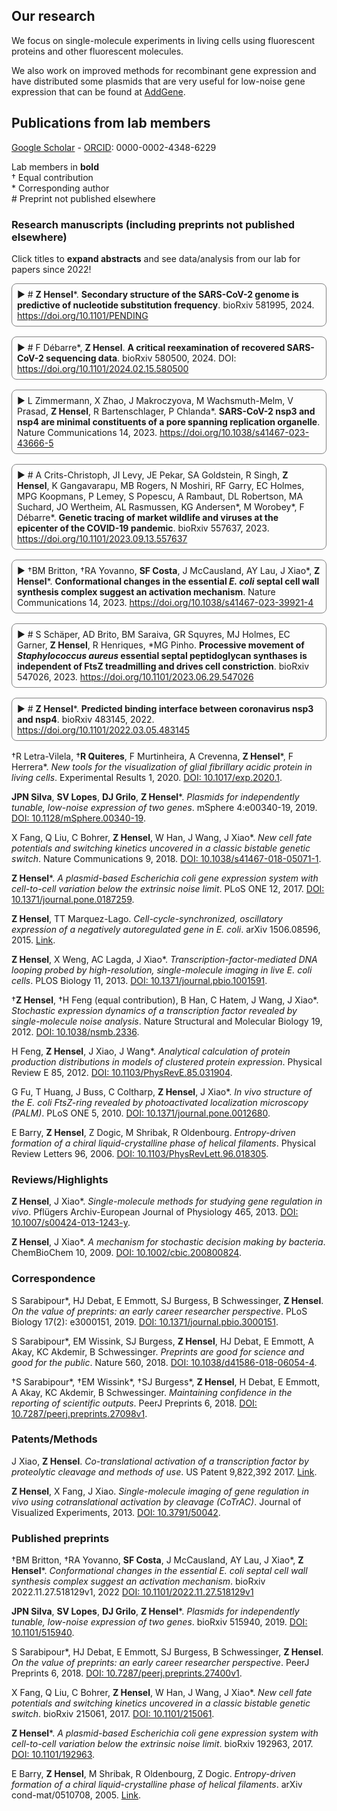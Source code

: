 ## Our research

We focus on single-molecule experiments in living cells using fluorescent proteins and other fluorescent molecules.

We also work on improved methods for recombinant gene expression and have distributed some plasmids that are very useful for low-noise gene expression that can be found at [AddGene](https://www.addgene.org/Zach_Hensel/).

## Publications from lab members

[Google Scholar](https://scholar.google.com/citations?user=QwsENLQAAAAJ&hl=en) - [ORCID](https://orcid.org/0000-0002-4348-6229): 0000-0002-4348-6229

Lab members in **bold**\
† Equal contribution\
\* Corresponding author\
\# Preprint not published elsewhere

### Research manuscripts (including preprints not published elsewhere)

Click titles to **expand abstracts** and see data/analysis from our lab for papers since 2022!

<details markdown="1">
<summary># <b>Z Hensel</b>*. <span>Secondary structure of the SARS-CoV-2 genome is predictive of nucleotide substitution frequency</span>. bioRxiv 581995, 2024. <a href="https://doi.org/10.1101/PENDING">https://doi.org/10.1101/PENDING</a></summary>

<img src="image/research/1709074436982.png" width="450" />

**Abstract**: Accurate estimation of the effects of mutations on SARS-CoV-2 viral fitness can inform public-health responses such as vaccine development and predicting the impact of a new variant; it can also illuminate biological mechanisms including those underlying the emergence of variants of concern. Recently, Lan et al reported a high-quality model of SARS-CoV-2 secondary structure and its underlying dimethyl sulfate (DMS) reactivity data. I investigated whether secondary structure can explain some variability in the frequency of observing different nucleotide substitutions across millions of patient sequences in the SARS-CoV-2 phylogenetic tree. Nucleotide basepairing was compared to the estimated “mutational fitness” of substitutions, a measurement of the difference between a substitution’s observed and expected frequency that is correlated with other estimates of viral fitness. This comparison revealed that secondary structure is often predictive of substitution frequency, with significant decreases in substitution frequencies at basepaired positions. Focusing on the mutational fitness of C→T, the most common type of substitution, I describe C→T substitutions at basepaired positions that characterize major SARS-CoV-2 variants; such mutations may have a greater impact on fitness than appreciated when considering substitution frequency alone.

</details>

<details markdown="1">
<summary># F Débarre*, <b>Z Hensel</b>. <span>A critical reexamination of recovered SARS-CoV-2 sequencing data</span>. bioRxiv 580500, 2024. DOI: <a href="https://doi.org/10.1101/2024.02.15.580500">https://doi.org/10.1101/2024.02.15.580500</a></summary>

<img src="image/research/1709075305862.png" width=300 />

**Abstract**: SARS-CoV-2 genomes collected at the onset of the Covid-19 pandemic are valuable because they could help understand how the virus entered the human population. In 2021, Jesse Bloom reported on the recovery of a dataset of raw sequencing reads that had been removed from the NCBI SRA database at the request of the data generators, a scientific team at Wuhan University (Wang et al., 2020b). Bloom suggested that the data may have been removed in order to obfuscate the origin of SARS-CoV-2, and he questioned the generating authors' statements that the samples had been collected on and after January 30, 2020. Here, we show that sample collection dates were published in 2020 by Wang et al. together with the sequencing reads, and match the dates given by the authors in 2021. We examine mutations in these sequences and confirm that they are entirely consistent with the previously known genetic diversity of SARS-CoV-2 of late January 2020. Finally, we explain how an apparent phylogenetic rooting paradox described by Bloom was resolved by subsequent analysis. Our reanalysis demonstrates that allegations of cover-up or of metadata manipulation were unwarranted.

</details>

<details markdown="1">
<summary>L Zimmermann, X Zhao, J Makroczyova, M Wachsmuth-Melm, V Prasad, <b>Z Hensel</b>,  R Bartenschlager, P Chlanda*. <span>SARS-CoV-2 nsp3 and nsp4 are minimal constituents of a pore spanning replication organelle</span>. Nature Communications 14, 2023. <a href="https://doi.org/10.1038/s41467-023-43666-5">https://doi.org/10.1038/s41467-023-43666-5</a></summary>

<img src="image/research/1709080234066.png" width=300 />

**Abstract**: Coronavirus replication is associated with the remodeling of cellular membranes, resulting in the formation of double-membrane vesicles (DMVs). A DMV-spanning pore was identified as a putative portal for viral RNA. However, the exact components and the structure of the SARS-CoV-2 DMV pore remain to be determined. Here, we investigate the structure of the DMV pore by in situ cryo-electron tomography combined with subtomogram averaging. We identify non-structural protein (nsp) 3 and 4 as minimal components required for the formation of a DMV-spanning pore, which is dependent on nsp3-4 proteolytic cleavage. In addition, we show that Mac2-Mac3-DPUP-Ubl2 domains are critical for nsp3 oligomerization and crown integrity which influences membrane curvature required for biogenesis of DMVs. Altogether, SARS-CoV-2 nsp3-4 have a dual role by driving the biogenesis of replication organelles and assembly of DMV-spanning pores which we propose here to term replicopores.

</details>

<details markdown="1">
<summary># A Crits-Christoph, JI Levy, JE Pekar, SA Goldstein, R Singh, <b>Z Hensel</b>, K Gangavarapu, MB Rogers, N Moshiri, RF Garry, EC Holmes, MPG Koopmans, P Lemey, S Popescu, A Rambaut, DL Robertson, MA Suchard, JO Wertheim, AL Rasmussen, KG Andersen*, M Worobey*, F Débarre*. <span>Genetic tracing of market wildlife and viruses at the epicenter of the COVID-19 pandemic</span>. bioRxiv 557637, 2023. <a href="https://doi.org/10.1101/2023.09.13.557637">https://doi.org/10.1101/2023.09.13.557637</a></summary>

<img src="image/research/1709141225200.png" width=450 />

**Abstract**: Zoonotic spillovers of viruses have occurred through the animal trade worldwide. The start of the COVID-19 pandemic was traced epidemiologically to the Huanan Wholesale Seafood Market, the site with the most reported wildlife vendors in the city of Wuhan, China. Here, we analyze publicly available qPCR and sequencing data from environmental samples collected in the Huanan market in early 2020. We demonstrate that the SARS-CoV-2 genetic diversity linked to this market is consistent with market emergence, and find increased SARS-CoV-2 positivity near and within a particular wildlife stall. We identify wildlife DNA in all SARS-CoV-2 positive samples from this stall. This includes species such as civets, bamboo rats, porcupines, hedgehogs, and one species, raccoon dogs, known to be capable of SARS-CoV-2 transmission. We also detect other animal viruses that infect raccoon dogs, civets, and bamboo rats. Combining metagenomic and phylogenetic approaches, we recover genotypes of market animals and compare them to those from other markets. This analysis provides the genetic basis for a short list of potential intermediate hosts of SARS-CoV-2 to prioritize for retrospective serological testing and viral sampling.

</details>

<details markdown="1">
<summary>†BM Britton, †RA Yovanno, <b>SF Costa</b>,  J McCausland,  AY Lau,  J Xiao*, <b>Z Hensel</b>*. <span>Conformational changes in the essential <i>E. coli</i> septal cell wall synthesis complex suggest an activation mechanism</span>. Nature Communications 14, 2023. <a href="https://doi.org/10.1038/s41467-023-39921-4">https://doi.org/10.1038/s41467-023-39921-4</a></summary>

<img src="image/research/1709141406828.png" width=550 />

**Abstract**: The bacterial divisome is a macromolecular machine composed of more than 30 proteins that controls cell wall constriction during division. Here, we present a model of the structure and dynamics of the core complex of the *E. coli* divisome, supported by a combination of structure prediction, molecular dynamics simulation, single-molecule imaging, and mutagenesis. We focus on the septal cell wall synthase complex formed by FtsW and FtsI, and its regulators FtsQ, FtsL, FtsB, and FtsN. The results indicate extensive interactions in four regions in the periplasmic domains of the complex. FtsQ, FtsL, and FtsB support FtsI in an extended conformation, with the FtsI transpeptidase domain lifted away from the membrane through interactions among the C-terminal domains. FtsN binds between FtsI and FtsL in a region rich in residues with superfission (activating) and dominant negative (inhibitory) mutations. Mutagenesis experiments and simulations suggest that the essential domain of FtsN links FtsI and FtsL together, potentially modulating interactions between the anchor-loop of FtsI and the putative catalytic cavity of FtsW, thus suggesting a mechanism of how FtsN activates the cell wall synthesis activities of FtsW and FtsI.

</details>

<details markdown="1">
<summary># S Schäper, AD Brito, BM Saraiva, GR Squyres, MJ Holmes, EC Garner, <b>Z Hensel</b>, R Henriques, *MG Pinho. <span>Processive movement of <i>Staphylococcus aureus</i> essential septal peptidoglycan synthases is independent of FtsZ treadmilling and drives cell constriction</span>. bioRxiv 547026, 2023. <a href="https://doi.org/10.1101/2023.06.29.547026">https://doi.org/10.1101/2023.06.29.547026</a></summary>

<img src="image/research/1709141678947.png" width=400 />

**Abstract**: Bacterial cell division is mediated by the tubulin-homolog FtsZ, which recruits peptidoglycan (PG) synthesis enzymes to the division site. Septal PG synthases promote inward growth of the division septum, but the mechanisms governing the spatiotemporal regulation of these enzymes are poorly understood. Recent studies on various organisms have proposed different models for the relationship between the movement and activity of septum-specific PG synthases and FtsZ treadmilling. Here, we studied the movement dynamics of conserved cell division proteins relative to the rates of septum constriction and FtsZ treadmilling in the Gram-positive pathogen *Staphylococcus aureus*. The septal PG synthesis enzyme complex FtsW/PBP1 and its putative activator protein, DivIB, moved processively, around the division site, with the same velocity. Impairing FtsZ treadmilling did not affect FtsW and DivIB velocities or septum constriction rates. Contrarily, inhibition of PG synthesis slowed down or completely stopped both septum constriction and the directional movement of FtsW/PBP1 and DivIB. Our findings support a model for *S. aureus* in which a single population of processively moving FtsW/PBP1 remains associated with DivIB to drive cell constriction independently of treadmilling FtsZ filaments.

</details>

<details markdown="1">
<summary># <b>Z Hensel</b>*. <span>Predicted binding interface between coronavirus nsp3 and nsp4</span>. bioRxiv 483145, 2022. <a href="https://doi.org/10.1101/2022.03.05.483145">https://doi.org/10.1101/2022.03.05.483145</a></summary>

<img src="image/research/1709145704824.png" width="450" />

**Abstract**: Double membrane vesicles (DMVs) in coronavirus-infected cells feature pores that span both membranes. DMV pores were observed to have six-fold symmetry and include the nsp3 protein. Co-expression of SARS-CoV nsp3 and nsp4 induces DMV formation, and elements of nsp3 and nsp4 have been identified that are essential for membrane disruption. I describe a predicted luminal binding interface between nsp3 and nsp4 that is membrane-associated, conserved in SARS-CoV-2 during the COVID-19 pandemic and in diverse coronaviruses, and stable in molecular dynamics simulation. Combined with structure predictions for the full-length nsp4 monomer and cryo-EM data, this suggests a DMV pore model in which nsp4 spans both membranes with nsp3 and nsp4 inserted into the same bilayer. This approach may be able to identify additional protein-protein interactions between coronavirus proteins.

</details>

†R Letra-Vilela, †**R Quiteres**, F Murtinheira, A Crevenna, **Z Hensel**\*, F Herrera\*.
*New tools for the visualization of glial fibrillary acidic protein in living cells*.
Experimental Results 1, 2020.
[DOI: 10.1017/exp.2020.1](https://doi.org/10.1017/exp.2020.1).

**JPN Silva**, **SV Lopes**,  **DJ Grilo**,  **Z Hensel**\*.
*Plasmids for independently tunable, low-noise expression of two genes*.
mSphere 4:e00340-19, 2019.
[DOI: 10.1128/mSphere.00340-19](https://doi.org/10.1128/mSphere.00340-19).

X Fang, Q Liu, C Bohrer, **Z Hensel**, W Han, J Wang, J Xiao\*.
*New cell fate potentials and switching kinetics uncovered in a classic bistable genetic switch*.
Nature Communications 9, 2018.
[DOI: 10.1038/s41467-018-05071-1](https://doi.org/10.1038/s41467-018-05071-1).

**Z Hensel**\*.
*A plasmid-based Escherichia coli gene expression system with cell-to-cell variation below the extrinsic noise limit*.
PLoS ONE 12, 2017.
[DOI: 10.1371/journal.pone.0187259](https://doi.org/10.1371/journal.pone.0187259).

**Z Hensel**, TT Marquez-Lago.
*Cell-cycle-synchronized, oscillatory expression of a negatively autoregulated gene in E. coli*.
arXiv 1506.08596, 2015.
[Link](https://arxiv.org/abs/1506.08596).

**Z Hensel**, X Weng, AC Lagda, J Xiao\*.
*Transcription-factor-mediated DNA looping probed by high-resolution, single-molecule imaging in live E. coli cells*.
PLOS Biology 11, 2013.
[DOI: 10.1371/journal.pbio.1001591](https://doi.org/10.1371/journal.pbio.1001591).

†**Z Hensel**, †H Feng (equal contribution), B Han, C Hatem, J Wang, J Xiao\*.
*Stochastic expression dynamics of a transcription factor revealed by single-molecule noise analysis*.
Nature Structural and Molecular Biology 19, 2012.
[DOI: 10.1038/nsmb.2336](https://doi.org/10.1038/nsmb.2336).

H Feng, **Z Hensel**, J Xiao, J Wang\*.
*Analytical calculation of protein production distributions in models of clustered protein expression*.
Physical Review E 85, 2012.
[DOI: 10.1103/PhysRevE.85.031904](https://doi.org/10.1103/PhysRevE.85.031904).

G Fu, T Huang, J Buss, C Coltharp, **Z Hensel**, J Xiao\*.
*In vivo structure of the E. coli FtsZ-ring revealed by photoactivated localization microscopy (PALM)*.
PLoS ONE 5, 2010.
[DOI: 10.1371/journal.pone.0012680](https://doi.org/10.1371/journal.pone.0012680).

E Barry, **Z Hensel**, Z Dogic, M Shribak, R Oldenbourg.
*Entropy-driven formation of a chiral liquid-crystalline phase of helical filaments*.
Physical Review Letters 96, 2006.
[DOI: 10.1103/PhysRevLett.96.018305](https://doi.org/10.1103/PhysRevLett.96.018305).

### Reviews/Highlights

**Z Hensel**, J Xiao\*.
*Single-molecule methods for studying gene regulation in vivo*.
Pflügers Archiv-European Journal of Physiology 465, 2013.
[DOI: 10.1007/s00424-013-1243-y](https://doi.org/10.1007/s00424-013-1243-y).

**Z Hensel**, J Xiao\*.
*A mechanism for stochastic decision making by bacteria*.
ChemBioChem 10, 2009.
[DOI: 10.1002/cbic.200800824](https://doi.org/10.1002/cbic.200800824).

### Correspondence

S Sarabipour\*, HJ Debat, E Emmott, SJ Burgess, B Schwessinger, **Z Hensel**.
*On the value of preprints: an early career researcher perspective*.
PLoS Biology 17(2): e3000151, 2019.
[DOI: 10.1371/journal.pbio.3000151](https://doi.org/10.1371/journal.pbio.3000151).

S Sarabipour\*, EM Wissink, SJ Burgess, **Z Hensel**, HJ Debat, E Emmott, A Akay, KC Akdemir, B Schwessinger.
*Preprints are good for science and good for the public*.
Nature 560, 2018.
[DOI: 10.1038/d41586-018-06054-4](https://doi.org/10.1038/d41586-018-06054-4).

†S Sarabipour\*, †EM Wissink\*, †SJ Burgess\*, **Z Hensel**, H Debat, E Emmott, A Akay, KC Akdemir, B Schwessinger.
*Maintaining confidence in the reporting of scientific outputs*.
PeerJ Preprints 6, 2018.
[DOI: 10.7287/peerj.preprints.27098v1](https://doi.org/10.7287/peerj.preprints.27098v1).

### Patents/Methods

J Xiao, **Z Hensel**.
*Co-translational activation of a transcription factor by proteolytic cleavage and methods of use*.
US Patent 9,822,392 2017.
[Link](https://patents.google.com/patent/US9822392B2/en).

**Z Hensel**, X Fang, J Xiao.
*Single-molecule imaging of gene regulation in vivo using cotranslational activation by cleavage (CoTrAC)*.
Journal of Visualized Experiments, 2013.
[DOI: 10.3791/50042](https://doi.org/10.3791/50042).

### Published preprints

†BM Britton, †RA Yovanno, **SF Costa**,  J McCausland,  AY Lau,  J Xiao\*, **Z Hensel**\*.
*Conformational changes in the essential E. coli septal cell wall synthesis complex suggest an activation mechanism*.
bioRxiv 2022.11.27.518129v1, 2022
[DOI: 10.1101/2022.11.27.518129v1](https://doi.org/10.1101/2022.11.27.518129v1)

**JPN Silva**, **SV Lopes**,  **DJ Grilo**,  **Z Hensel**\*.
*Plasmids for independently tunable, low-noise expression of two genes*.
bioRxiv 515940, 2019.
[DOI: 10.1101/515940](https://doi.org/10.1101/515940).

S Sarabipour\*, HJ Debat, E Emmott, SJ Burgess, B Schwessinger, **Z Hensel**.
*On the value of preprints: an early career researcher perspective*.
PeerJ Preprints 6, 2018.
[DOI: 10.7287/peerj.preprints.27400v1](https://doi.org/10.7287/peerj.preprints.27400v1).

X Fang, Q Liu, C Bohrer, **Z Hensel**, W Han, J Wang, J Xiao\*.
*New cell fate potentials and switching kinetics uncovered in a classic bistable genetic switch*.
bioRxiv 215061, 2017.
[DOI: 10.1101/215061](https://doi.org/10.1101/215061).

**Z Hensel**\*.
*A plasmid-based Escherichia coli gene expression system with cell-to-cell variation below the extrinsic noise limit*.
bioRxiv 192963, 2017.
[DOI: 10.1101/192963](https://doi.org/10.1101/192963).

E Barry, **Z Hensel**, M Shribak, R Oldenbourg, Z Dogic.
*Entropy-driven formation of a chiral liquid-crystalline phase of helical filaments*.
arXiv cond-mat/0510708, 2005.
[Link](https://arxiv.org/abs/cond-mat/0510708).

<style>
span {
     font-weight: bold;
}

details > summary {
    list-style-type: none;
    cursor:pointer;
}

details > summary::-webkit-details-marker {
    display: none;
}

details > summary::before {
    content: '▶️ ';
}

details[open] > summary::before {
    content: '🔽 ';
}

details {
    margin-bottom: 1rem;
    border: 1px solid gray;
    border-radius: 0.5rem;
    padding: 0.5rem;
}

details[open] > summary {
    margin-bottom: 0.5rem;
}

</style>
